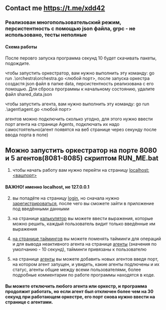 
## Contact me https://t.me/xdd42

### Реализован многопользовательский режим, персистентность с помощью json файла, grpc - не использовано, тесты неполные

#### Схема работы

После перовго запуска программа секунд 10 будет скачивать пакеты, подождите.

чтобы запустить оркестратор, вам нужно выполнить эту команду: go run .\orchestra\orchestra.go <любой порт>, после запуска оркестра создастя json файл в папке data, персистентность реализована с его помощью. Для сброса программы к начальному состоянию, удалите файл shared_data.json

чтобы запустить агента, вам нужно выполнить эту команду: go run .\agent\agent.go <любой порт>

агентов можно подключить сколько угодно, для этого нужно ввести порт агента на странице Agents, подключать их надо самостоятельно(агент появятся на веб странице через секунду после ввода порта в поле)

## Можно запустить оркестратор на порте 8080 и 5 агентов(8081-8085) скриптом RUN_ME.bat

1) чтобы начать работу вам нужно перейти на страницу [localhost:<вашпорт>](http://localhost:8080)
#### ВАЖНО! именно localhost, не 127.0.0.1

2) вы попадёте на страницу [login](http://localhost:8080/login/), но сначала нужно [зарегистрироваться](http://localhost:8080/registration/), после чего вы сможете зайти в приложение под введёнными данными

3) на странице [калькулятор](http://localhost:8080/calculator/) вы можете ввести выражения, которые можно решить, каждый пользователь видит только введённые им выражения

4) [на странице таймингов](http://localhost:8080/timings/) вы можете поменять тайминги для операций и для вывода неактивного агента на странице [агенты](http://localhost:8080/agents/) (значения по умолчанию - 10 секунд), тайминги привязаны к пользователю

5) на странице [агенты](http://localhost:8080/agents/) вы можете добавить новых агентов введя порт, на котором агент запущен, и увидеть, какие агенты подлючены и их статус, агенты общие между всеми пользователями, более подробные комментарии по работе программы находятся в коде.

#### Вы можете отключить любого агента или оркестр, и программа продолжит работать, но если агент был отключен более чем на 30 секунд при работающем оркестре, его порт снова нужно ввести на странице с агентами.

